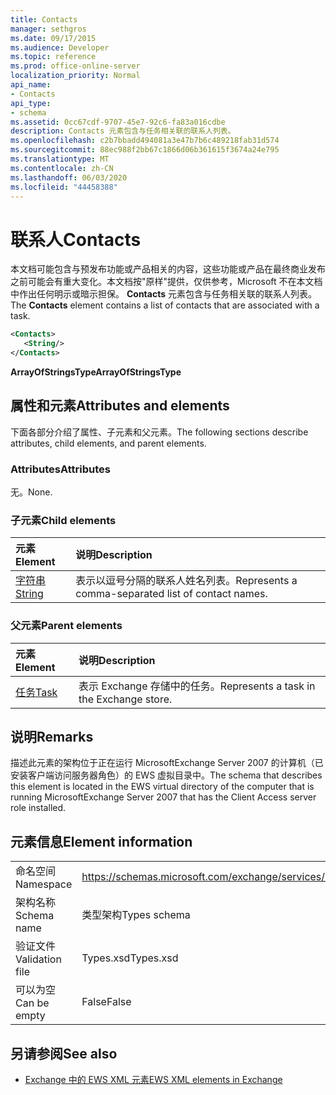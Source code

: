 ```yaml
---
title: Contacts
manager: sethgros
ms.date: 09/17/2015
ms.audience: Developer
ms.topic: reference
ms.prod: office-online-server
localization_priority: Normal
api_name:
- Contacts
api_type:
- schema
ms.assetid: 0cc67cdf-9707-45e7-92c6-fa83a016cdbe
description: Contacts 元素包含与任务相关联的联系人列表。
ms.openlocfilehash: c2b7bbadd494081a3e47b7b6c489218fab31d574
ms.sourcegitcommit: 88ec988f2bb67c1866d06b361615f3674a24e795
ms.translationtype: MT
ms.contentlocale: zh-CN
ms.lasthandoff: 06/03/2020
ms.locfileid: "44458388"
---
```

# <a name="contacts"></a><span data-ttu-id="b4b0a-103">联系人</span><span class="sxs-lookup"><span data-stu-id="b4b0a-103">Contacts</span></span>

<span data-ttu-id="b4b0a-104">本文档可能包含与预发布功能或产品相关的内容，这些功能或产品在最终商业发布之前可能会有重大变化。本文档按"原样"提供，仅供参考，Microsoft 不在本文档中作出任何明示或暗示担保。 **Contacts** 元素包含与任务相关联的联系人列表。</span><span class="sxs-lookup"><span data-stu-id="b4b0a-104">The **Contacts** element contains a list of contacts that are associated with a task.</span></span> 
  
```xml
<Contacts>
   <String/>
</Contacts>
```

 <span data-ttu-id="b4b0a-105">**ArrayOfStringsType**</span><span class="sxs-lookup"><span data-stu-id="b4b0a-105">**ArrayOfStringsType**</span></span>
## <a name="attributes-and-elements"></a><span data-ttu-id="b4b0a-106">属性和元素</span><span class="sxs-lookup"><span data-stu-id="b4b0a-106">Attributes and elements</span></span>

<span data-ttu-id="b4b0a-107">下面各部分介绍了属性、子元素和父元素。</span><span class="sxs-lookup"><span data-stu-id="b4b0a-107">The following sections describe attributes, child elements, and parent elements.</span></span>
  
### <a name="attributes"></a><span data-ttu-id="b4b0a-108">Attributes</span><span class="sxs-lookup"><span data-stu-id="b4b0a-108">Attributes</span></span>

<span data-ttu-id="b4b0a-109">无。</span><span class="sxs-lookup"><span data-stu-id="b4b0a-109">None.</span></span>
  
### <a name="child-elements"></a><span data-ttu-id="b4b0a-110">子元素</span><span class="sxs-lookup"><span data-stu-id="b4b0a-110">Child elements</span></span>

|<span data-ttu-id="b4b0a-111">**元素**</span><span class="sxs-lookup"><span data-stu-id="b4b0a-111">**Element**</span></span>|<span data-ttu-id="b4b0a-112">**说明**</span><span class="sxs-lookup"><span data-stu-id="b4b0a-112">**Description**</span></span>|
|:-----|:-----|
|[<span data-ttu-id="b4b0a-113">字符串</span><span class="sxs-lookup"><span data-stu-id="b4b0a-113">String</span></span>](string.md) <br/> |<span data-ttu-id="b4b0a-114">表示以逗号分隔的联系人姓名列表。</span><span class="sxs-lookup"><span data-stu-id="b4b0a-114">Represents a comma-separated list of contact names.</span></span>  <br/> |
   
### <a name="parent-elements"></a><span data-ttu-id="b4b0a-115">父元素</span><span class="sxs-lookup"><span data-stu-id="b4b0a-115">Parent elements</span></span>

|<span data-ttu-id="b4b0a-116">**元素**</span><span class="sxs-lookup"><span data-stu-id="b4b0a-116">**Element**</span></span>|<span data-ttu-id="b4b0a-117">**说明**</span><span class="sxs-lookup"><span data-stu-id="b4b0a-117">**Description**</span></span>|
|:-----|:-----|
|[<span data-ttu-id="b4b0a-118">任务</span><span class="sxs-lookup"><span data-stu-id="b4b0a-118">Task</span></span>](task.md) <br/> |<span data-ttu-id="b4b0a-119">表示 Exchange 存储中的任务。</span><span class="sxs-lookup"><span data-stu-id="b4b0a-119">Represents a task in the Exchange store.</span></span>  <br/> |
   
## <a name="remarks"></a><span data-ttu-id="b4b0a-120">说明</span><span class="sxs-lookup"><span data-stu-id="b4b0a-120">Remarks</span></span>

<span data-ttu-id="b4b0a-121">描述此元素的架构位于正在运行 MicrosoftExchange Server 2007 的计算机（已安装客户端访问服务器角色）的 EWS 虚拟目录中。</span><span class="sxs-lookup"><span data-stu-id="b4b0a-121">The schema that describes this element is located in the EWS virtual directory of the computer that is running MicrosoftExchange Server 2007 that has the Client Access server role installed.</span></span>
  
## <a name="element-information"></a><span data-ttu-id="b4b0a-122">元素信息</span><span class="sxs-lookup"><span data-stu-id="b4b0a-122">Element information</span></span>

|||
|:-----|:-----|
|<span data-ttu-id="b4b0a-123">命名空间</span><span class="sxs-lookup"><span data-stu-id="b4b0a-123">Namespace</span></span>  <br/> |https://schemas.microsoft.com/exchange/services/2006/types  <br/> |
|<span data-ttu-id="b4b0a-124">架构名称</span><span class="sxs-lookup"><span data-stu-id="b4b0a-124">Schema name</span></span>  <br/> |<span data-ttu-id="b4b0a-125">类型架构</span><span class="sxs-lookup"><span data-stu-id="b4b0a-125">Types schema</span></span>  <br/> |
|<span data-ttu-id="b4b0a-126">验证文件</span><span class="sxs-lookup"><span data-stu-id="b4b0a-126">Validation file</span></span>  <br/> |<span data-ttu-id="b4b0a-127">Types.xsd</span><span class="sxs-lookup"><span data-stu-id="b4b0a-127">Types.xsd</span></span>  <br/> |
|<span data-ttu-id="b4b0a-128">可以为空</span><span class="sxs-lookup"><span data-stu-id="b4b0a-128">Can be empty</span></span>  <br/> |<span data-ttu-id="b4b0a-129">False</span><span class="sxs-lookup"><span data-stu-id="b4b0a-129">False</span></span>  <br/> |
   
## <a name="see-also"></a><span data-ttu-id="b4b0a-130">另请参阅</span><span class="sxs-lookup"><span data-stu-id="b4b0a-130">See also</span></span>



- [<span data-ttu-id="b4b0a-131">Exchange 中的 EWS XML 元素</span><span class="sxs-lookup"><span data-stu-id="b4b0a-131">EWS XML elements in Exchange</span></span>](ews-xml-elements-in-exchange.md)

